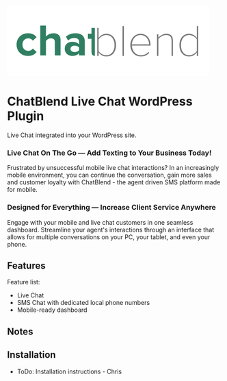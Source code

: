 ![alt text](https://github.com/starknine/chatblend-wp/blob/master/images/chat.png "ChatBlend Live Chat")


# ChatBlend Live Chat WordPress Plugin

Live Chat integrated into your WordPress site.

### Live Chat On The Go &mdash; Add Texting to Your Business Today!

Frustrated by unsuccessful mobile live chat interactions? In an increasingly mobile environment, you can continue the conversation, gain more sales and customer loyalty with ChatBlend - the agent driven SMS platform made for mobile.

### Designed for Everything &mdash; Increase Client Service Anywhere

Engage with your mobile and live chat customers in one seamless dashboard. Streamline your agent's interactions through an interface that allows for multiple conversations on your PC, your tablet, and even your phone.


## Features

Feature list:

* Live Chat
* SMS Chat with dedicated local phone numbers
* Mobile-ready dashboard

## Notes




## Installation

* ToDo: Installation instructions - Chris
